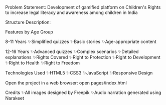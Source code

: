 Problem Statement: Development of gamified platform on Children's Rights to increase legal literacy and awareness among children in India

Structure Description:

Features by Age Group

8-11 Years
✨Simplified quizzes
✨Basic stories
✨Age-appropriate content

12-16 Years
✨Advanced quizzes
✨Complex scenarios
✨Detailed explanations
✨Rights Covered
✨Right to Protection
✨Right to Development
✨Right to Health
✨Right to Freedom

Technologies Used
✨HTML5
✨CSS3
✨JavaScript
✨Responsive Design

Open the project in a web browser:
open pages/index.html

Credits
✨All images designed by Freepik
✨Audio narration generated using Narakeet
